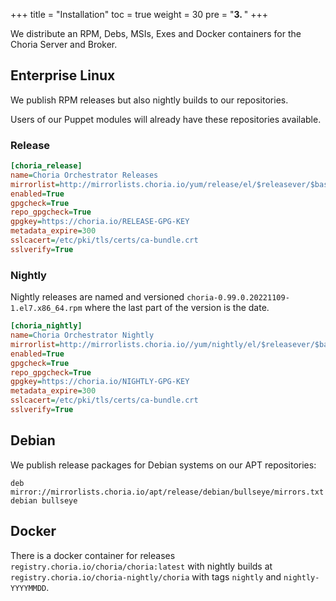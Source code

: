 +++
title = "Installation"
toc = true
weight = 30
pre = "<b>3. </b>"
+++

We distribute an RPM, Debs, MSIs, Exes and Docker containers for the Choria Server and Broker.

## Enterprise Linux

We publish RPM releases but also nightly builds to our repositories.

Users of our Puppet modules will already have these repositories available.

### Release

```ini
[choria_release]
name=Choria Orchestrator Releases
mirrorlist=http://mirrorlists.choria.io/yum/release/el/$releasever/$basearch.txt
enabled=True
gpgcheck=True
repo_gpgcheck=True
gpgkey=https://choria.io/RELEASE-GPG-KEY
metadata_expire=300
sslcacert=/etc/pki/tls/certs/ca-bundle.crt
sslverify=True
```

### Nightly

Nightly releases are named and versioned `choria-0.99.0.20221109-1.el7.x86_64.rpm` where the last part of the version is the date.

```ini
[choria_nightly]
name=Choria Orchestrator Nightly
mirrorlist=http://mirrorlists.choria.io//yum/nightly/el/$releasever/$basearch.txt
enabled=True
gpgcheck=True
repo_gpgcheck=True
gpgkey=https://choria.io/NIGHTLY-GPG-KEY
metadata_expire=300
sslcacert=/etc/pki/tls/certs/ca-bundle.crt
sslverify=True
```

## Debian

We publish release packages for Debian systems on our APT repositories:

```nohighlight
deb mirror://mirrorlists.choria.io/apt/release/debian/bullseye/mirrors.txt debian bullseye
```

## Docker

There is a docker container for releases `registry.choria.io/choria/choria:latest` with nightly builds at `registry.choria.io/choria-nightly/choria` with tags `nightly` and `nightly-YYYYMMDD`.
